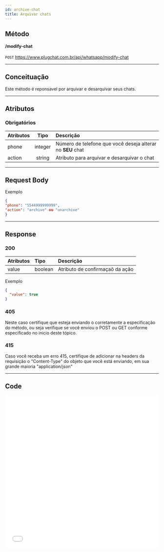 ```yaml
---
id: archive-chat
title: Arquivar chats
---
```


## Método

#### /modify-chat

`POST` https://www.plugchat.com.br/api/whatsapp/modify-chat

---

## Conceituação

Este método é reponsavel por arquivar e desarquivar seus chats.

---

## Atributos

### Obrigatórios

| Atributos | Tipo | Descrição |
| :-- | :-: | :-- |
| phone | integer | Número de telefone que você deseja alterar no **SEU** chat |
| action | string | Atributo para arquivar e desarquivar o chat |

---

## Request Body

Exemplo

```json
{
"phone": "5544999999999",
"action": "archive" ou "unarchive"
}
```

---

## Response

### 200

| Atributos | Tipo    | Descrição                       |
| :-------- | :------ | :------------------------------ |
| value     | boolean | Atributo de confirmaçaõ da ação |

Exemplo

```json
{
  "value": true
}
```

### 405

Neste caso certifique que esteja enviando o corretamente a especificação do método, ou seja verifique se você enviou o POST ou GET conforme especificado no inicio deste tópico.

### 415

Caso você receba um erro 415, certifique de adicionar na headers da requisição o "Content-Type" do objeto que você está enviando, em sua grande maioria "application/json"

---

## Code

<iframe src="//api.apiembed.com/?source=https://raw.githubusercontent.com/Z-API/z-api-docs/main/json-examples/archive-chat.json&targets=all" frameborder="0" scrolling="no" width="100%" height="500px" seamless></iframe>
